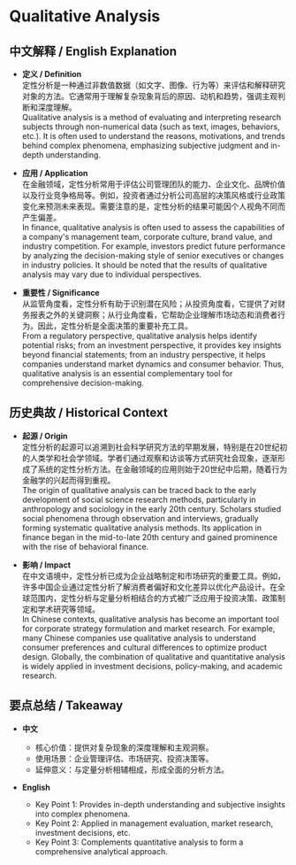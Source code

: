 # Qualitative Analysis

## 中文解释 / English Explanation

* **定义 / Definition**  
  定性分析是一种通过非数值数据（如文字、图像、行为等）来评估和解释研究对象的方法。它通常用于理解复杂现象背后的原因、动机和趋势，强调主观判断和深度理解。  
  Qualitative analysis is a method of evaluating and interpreting research subjects through non-numerical data (such as text, images, behaviors, etc.). It is often used to understand the reasons, motivations, and trends behind complex phenomena, emphasizing subjective judgment and in-depth understanding.

* **应用 / Application**  
  在金融领域，定性分析常用于评估公司管理团队的能力、企业文化、品牌价值以及行业竞争格局等。例如，投资者通过分析公司高层的决策风格或行业政策变化来预测未来表现。需要注意的是，定性分析的结果可能因个人视角不同而产生偏差。  
  In finance, qualitative analysis is often used to assess the capabilities of a company's management team, corporate culture, brand value, and industry competition. For example, investors predict future performance by analyzing the decision-making style of senior executives or changes in industry policies. It should be noted that the results of qualitative analysis may vary due to individual perspectives.

* **重要性 / Significance**  
  从监管角度看，定性分析有助于识别潜在风险；从投资角度看，它提供了对财务报表之外的关键洞察；从行业角度看，它帮助企业理解市场动态和消费者行为。因此，定性分析是全面决策的重要补充工具。  
  From a regulatory perspective, qualitative analysis helps identify potential risks; from an investment perspective, it provides key insights beyond financial statements; from an industry perspective, it helps companies understand market dynamics and consumer behavior. Thus, qualitative analysis is an essential complementary tool for comprehensive decision-making.

## 历史典故 / Historical Context

* **起源 / Origin**  
  定性分析的起源可以追溯到社会科学研究方法的早期发展，特别是在20世纪初的人类学和社会学领域。学者们通过观察和访谈等方式研究社会现象，逐渐形成了系统的定性分析方法。在金融领域的应用则始于20世纪中后期，随着行为金融学的兴起而得到重视。  
  The origin of qualitative analysis can be traced back to the early development of social science research methods, particularly in anthropology and sociology in the early 20th century. Scholars studied social phenomena through observation and interviews, gradually forming systematic qualitative analysis methods. Its application in finance began in the mid-to-late 20th century and gained prominence with the rise of behavioral finance.

* **影响 / Impact**  
  在中文语境中，定性分析已成为企业战略制定和市场研究的重要工具。例如，许多中国企业通过定性分析了解消费者偏好和文化差异以优化产品设计。在全球范围内，定性分析与定量分析相结合的方式被广泛应用于投资决策、政策制定和学术研究等领域。  
  In Chinese contexts, qualitative analysis has become an important tool for corporate strategy formulation and market research. For example, many Chinese companies use qualitative analysis to understand consumer preferences and cultural differences to optimize product design. Globally, the combination of qualitative and quantitative analysis is widely applied in investment decisions, policy-making, and academic research.

## 要点总结 / Takeaway

* **中文**  
  - 核心价值：提供对复杂现象的深度理解和主观洞察。  
  - 使用场景：企业管理评估、市场研究、投资决策等。  
  - 延伸意义：与定量分析相辅相成，形成全面的分析方法。

* **English**  
  - Key Point 1: Provides in-depth understanding and subjective insights into complex phenomena.  
  - Key Point 2: Applied in management evaluation, market research, investment decisions, etc.  
  - Key Point 3: Complements quantitative analysis to form a comprehensive analytical approach.